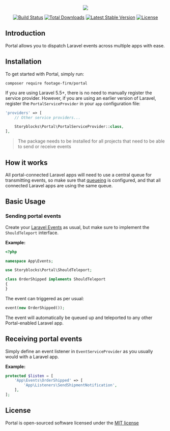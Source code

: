 <p align="center"><img src="https://i.imgur.com/bJyzdOf.png"></p>

<p align="center">
<a href="https://travis-ci.org/Footage-Firm/portal"><img src="https://travis-ci.org/Footage-Firm/portal.svg" alt="Build Status"></a>
<a href="https://packagist.org/packages/footage-firm/portal"><img src="https://poser.pugx.org/footage-firm/portal/d/total.svg" alt="Total Downloads"></a>
<a href="https://packagist.org/packages/footage-firm/portal"><img src="https://poser.pugx.org/footage-firm/portal/v/stable.svg" alt="Latest Stable Version"></a>
<a href="https://packagist.org/packages/footage-firm/portal"><img src="https://poser.pugx.org/footage-firm/portal/license.svg" alt="License"></a>
</p>

## Introduction

Portal allows you to dispatch Laravel events across multiple apps with ease.

## Installation

To get started with Portal, simply run:

    composer require footage-firm/portal

If you are using Laravel 5.5+, there is no need to manually register the service provider. However, if you are using an earlier version of Laravel, register the `PortalServiceProvider` in your `app` configuration file:

```php
'providers' => [
    // Other service providers...

    Storyblocks\Portal\PortalServiceProvider::class,
],
```

> The package needs to be installed for all projects that need to be able to send or receive events

## How it works

All portal-connected Laravel apps will need to use a central queue for transmitting events, so make sure that [queueing](https://laravel.com/docs/5.5/queues) is configured, and that all connected Laravel apps are using the same queue.

## Basic Usage

### Sending portal events

Create your [Laravel Events](https://laravel.com/docs/5.5/events) as usual, but make sure to implement the `ShouldTeleport` interface.

**Example:**

```php
<?php

namespace App\Events;

use Storyblocks\Portal\ShouldTeleport;

class OrderShipped implements ShouldTeleport
{
}
```

The event can triggered as per usual:

```php
event(new OrderShipped());
```

The event will automatically be queued up and teleported to any other Portal-enabled Laravel app.


## Receiving portal events

Simply define an event listener in `EventServiceProvider` as you usually would with a Laravel app.

**Example:**
```php
protected $listen = [
    'App\Events\OrderShipped' => [
        'App\Listeners\SendShipmentNotification',
    ],
];
```

## License

Portal is open-sourced software licensed under the [MIT license](http://opensource.org/licenses/MIT)
